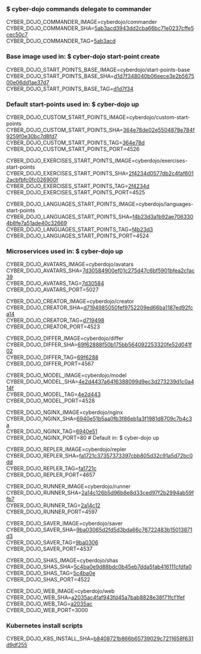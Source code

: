 ### $ cyber-dojo commands delegate to commander

CYBER_DOJO_COMMANDER_IMAGE=cyberdojo/commander  
CYBER_DOJO_COMMANDER_SHA=[5ab3acd3943dd2cba66bc71e0237cffe5cec50c7](https://github.com/cyber-dojo/commander/commit/5ab3acd3943dd2cba66bc71e0237cffe5cec50c7)  
CYBER_DOJO_COMMANDER_TAG=[5ab3acd](https://hub.docker.com/layers/cyberdojo/commander/5ab3acd/images/sha256-d93ee310a90c795f0a1ccb92fd1dc61706291ca1196008a1ebe26ffeff0c3570)  

### Base image used in: $ cyber-dojo start-point create

CYBER_DOJO_START_POINTS_BASE_IMAGE=cyberdojo/start-points-base  
CYBER_DOJO_START_POINTS_BASE_SHA=[d1d7f348040b06eece3e2b567500e06dd1ae37d7](https://github.com/cyber-dojo/start-points-base/commit/d1d7f348040b06eece3e2b567500e06dd1ae37d7)  
CYBER_DOJO_START_POINTS_BASE_TAG=[d1d7f34](https://hub.docker.com/layers/cyberdojo/start-points-base/d1d7f34/images/sha256-463af2b0c3464f238ca94586ad1537cea310178f423cf1d141452e5222ab0fd5)  

### Default start-points used in: $ cyber-dojo up

CYBER_DOJO_CUSTOM_START_POINTS_IMAGE=cyberdojo/custom-start-points  
CYBER_DOJO_CUSTOM_START_POINTS_SHA=[364e78de02e5504878e784f9259f0e30bc7d8fd7](https://github.com/cyber-dojo/custom-start-points/commit/364e78de02e5504878e784f9259f0e30bc7d8fd7)  
CYBER_DOJO_CUSTOM_START_POINTS_TAG=[364e78d](https://hub.docker.com/layers/cyberdojo/custom-start-points/364e78d/images/sha256-ba1449d8dda5f554ef2cb7912159bbfb7102c4971243c49d446f76c835612382)  
CYBER_DOJO_CUSTOM_START_POINTS_PORT=4526

CYBER_DOJO_EXERCISES_START_POINTS_IMAGE=cyberdojo/exercises-start-points  
CYBER_DOJO_EXERCISES_START_POINTS_SHA=[2f4234d0577db2c4faf6012acbfbfc0fc026900f](https://github.com/cyber-dojo/exercises-start-points/commit/2f4234d0577db2c4faf6012acbfbfc0fc026900f)  
CYBER_DOJO_EXERCISES_START_POINTS_TAG=[2f4234d](https://hub.docker.com/layers/cyberdojo/exercises-start-points/2f4234d/images/sha256-7c9db9d52b461ff48019008dba89aec445e552913338020270fa8f392766484f)  
CYBER_DOJO_EXERCISES_START_POINTS_PORT=4525

CYBER_DOJO_LANGUAGES_START_POINTS_IMAGE=cyberdojo/languages-start-points  
CYBER_DOJO_LANGUAGES_START_POINTS_SHA=[f4b23d3a1b92ae7063304b8fe7a51ade40c32669](https://github.com/cyber-dojo/languages-start-points/commit/f4b23d3a1b92ae7063304b8fe7a51ade40c32669)  
CYBER_DOJO_LANGUAGES_START_POINTS_TAG=[f4b23d3](https://hub.docker.com/layers/cyberdojo/languages-start-points/f4b23d3/images/sha256-80caebd30286ec9783e240ee18dcfd27503227fa1e4bc7e767ae46299514e85a)  
CYBER_DOJO_LANGUAGES_START_POINTS_PORT=4524

### Microservices used in: $ cyber-dojo up

CYBER_DOJO_AVATARS_IMAGE=cyberdojo/avatars  
CYBER_DOJO_AVATARS_SHA=[7d30584900ef01c275d47c6bf5901bfea2cfac39](https://github.com/cyber-dojo/avatars/commit/7d30584900ef01c275d47c6bf5901bfea2cfac39)  
CYBER_DOJO_AVATARS_TAG=[7d30584](https://hub.docker.com/layers/cyberdojo/avatars/7d30584/images/sha256-9cb6b39bb925bb4484c32a86063db03d43629ff716c3ba9f5cf71688939bcdfc)  
CYBER_DOJO_AVATARS_PORT=5027

CYBER_DOJO_CREATOR_IMAGE=cyberdojo/creator  
CYBER_DOJO_CREATOR_SHA=[d7194985050fef9752209ed66ba1187ed92fca14](https://github.com/cyber-dojo/creator/commit/d7194985050fef9752209ed66ba1187ed92fca14)  
CYBER_DOJO_CREATOR_TAG=[d719498](https://hub.docker.com/layers/cyberdojo/creator/d719498/images/sha256-849ef1ef426c3724fa3f2b01b2c44594c3a302149d7899d2ff8e7e2a7bdcee88)  
CYBER_DOJO_CREATOR_PORT=4523

CYBER_DOJO_DIFFER_IMAGE=cyberdojo/differ  
CYBER_DOJO_DIFFER_SHA=[69f62888f50b175bb564092253320fe52d041f02](https://github.com/cyber-dojo/differ/commit/69f62888f50b175bb564092253320fe52d041f02)  
CYBER_DOJO_DIFFER_TAG=[69f6288](https://hub.docker.com/layers/cyberdojo/differ/69f6288/images/sha256-0a55341ef4560367a5887fc8908f07d4cdb2d007df795dcf7145b3d6b28c261b)  
CYBER_DOJO_DIFFER_PORT=4567

CYBER_DOJO_MODEL_IMAGE=cyberdojo/model  
CYBER_DOJO_MODEL_SHA=[4e2d4437a6416388099d9ec3d273239d1c0a414f](https://github.com/cyber-dojo/model/commit/4e2d4437a6416388099d9ec3d273239d1c0a414f)  
CYBER_DOJO_MODEL_TAG=[4e2d443](https://hub.docker.com/layers/cyberdojo/model/4e2d443/images/sha256-903a09e1a99869346cfcbe6c274b14e64d10ce6888790b0755c01d9ce67c9b28)  
CYBER_DOJO_MODEL_PORT=4528

CYBER_DOJO_NGINX_IMAGE=cyberdojo/nginx  
CYBER_DOJO_NGINX_SHA=[6940e51b5aa0fb3f86eb1a3f1981d8709c7b4c3a](https://github.com/cyber-dojo/nginx/commit/6940e51b5aa0fb3f86eb1a3f1981d8709c7b4c3a)  
CYBER_DOJO_NGINX_TAG=[6940e51](https://hub.docker.com/layers/cyberdojo/nginx/6940e51/images/sha256-016203d894b3d083436441103a52cf8ef642a2742754c031fa1a7a458929b9e5)  
CYBER_DOJO_NGINX_PORT=80 # Default in: $ cyber-dojo up

CYBER_DOJO_REPLER_IMAGE=cyberdojo/repler  
CYBER_DOJO_REPLER_SHA=[fa1721c37357373397cbb805d32c91a5d72bc0dd](https://github.com/cyber-dojo/repler/commit/fa1721c37357373397cbb805d32c91a5d72bc0dd)  
CYBER_DOJO_REPLER_TAG=[fa1721c](https://hub.docker.com/layers/cyberdojo/repler/fa1721c/images/sha256-0467b1ffb64e69fc9df3db0ef2f0fe50ff3c458c0ad0d9172541cad9e9184059)  
CYBER_DOJO_REPLER_PORT=4657

CYBER_DOJO_RUNNER_IMAGE=cyberdojo/runner  
CYBER_DOJO_RUNNER_SHA=[2a14c126b5d96b8e8d33ced97f2b2994ab59ffb7](https://github.com/cyber-dojo/runner/commit/2a14c126b5d96b8e8d33ced97f2b2994ab59ffb7)  
CYBER_DOJO_RUNNER_TAG=[2a14c12](https://hub.docker.com/layers/cyberdojo/runner/2a14c12/images/sha256-e8726a672a0ea680e0a9538da3b4d7d8286a985e76623239343e60b55bbce973)  
CYBER_DOJO_RUNNER_PORT=4597

CYBER_DOJO_SAVER_IMAGE=cyberdojo/saver  
CYBER_DOJO_SAVER_SHA=[9ba03065d2fd5d3bda66c76722483b15013871d3](https://github.com/cyber-dojo/saver/commit/9ba03065d2fd5d3bda66c76722483b15013871d3)  
CYBER_DOJO_SAVER_TAG=[9ba0306](https://hub.docker.com/layers/cyberdojo/saver/9ba0306/images/sha256-d5b4b493b96a407d46d2ca3af0bb4e9ffd225df78a5aed105224e4120b3b9814)  
CYBER_DOJO_SAVER_PORT=4537

CYBER_DOJO_SHAS_IMAGE=cyberdojo/shas  
CYBER_DOJO_SHAS_SHA=[5c4ba0e9d88bdc0b45eb7dda5fab416111cfdfa0](https://github.com/cyber-dojo/shas/commit/5c4ba0e9d88bdc0b45eb7dda5fab416111cfdfa0)  
CYBER_DOJO_SHAS_TAG=[5c4ba0e](https://hub.docker.com/layers/cyberdojo/shas/5c4ba0e/images/sha256-6ce23496a5f59a2d417ce9e47e10796dab3b3871e503f11a35c6401af9e54797)  
CYBER_DOJO_SHAS_PORT=4522

CYBER_DOJO_WEB_IMAGE=cyberdojo/web  
CYBER_DOJO_WEB_SHA=[a2035ac4faf943fd45a7bab8828e38f71fcf1fef](https://github.com/cyber-dojo/web/commit/a2035ac4faf943fd45a7bab8828e38f71fcf1fef)  
CYBER_DOJO_WEB_TAG=[a2035ac](https://hub.docker.com/layers/cyberdojo/web/a2035ac/images/sha256-62fc9cad28240b02befc0904b3a9608b612144e3c53551ca1d11c5203c7e054c)  
CYBER_DOJO_WEB_PORT=3000

### Kubernetes install scripts
CYBER_DOJO_K8S_INSTALL_SHA=[b8408721b866b65739029c7211658f631d9df255](https://github.com/cyber-dojo/k8s-install/commit/b8408721b866b65739029c7211658f631d9df255)  
